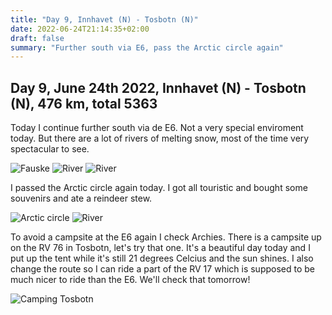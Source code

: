 ```yaml
---
title: "Day 9, Innhavet (N) - Tosbotn (N)"
date: 2022-06-24T21:14:35+02:00
draft: false
summary: "Further south via E6, pass the Arctic circle again"
---
```

## Day 9, June 24th 2022, Innhavet (N) - Tosbotn (N), 476 km, total 5363
Today I continue further south via de E6. Not a very special enviroment today. But there are a lot of
rivers of melting snow, most of the time very spectacular to see.

![Fauske](/images/noordkaap2022-06-24-01-fauske-r.jpg "Fauske")
![River](/images/noordkaap2022-06-24-02-river-r.jpg "River")
![River](/images/noordkaap2022-06-24-03-river-r.jpg "River")

I passed the Arctic circle again today. I got all touristic and bought some souvenirs and ate a 
reindeer stew.

![Arctic circle](/images/noordkaap2022-06-24-04-arctic-circle-r.jpg "Arctic circle")
![River](/images/noordkaap2022-06-24-05-river-r.jpg "River")

To avoid a campsite at the E6 again I check Archies. There is a campsite up on the RV 76 in Tosbotn, let's
try that one. It's a beautiful day today and I put up the tent while it's still 21 degrees Celcius and the sun
shines.
I also change the route so I can ride a part of the RV 17 which is supposed to be much nicer to ride than
the E6. We'll check that tomorrow!

![Camping Tosbotn](/images/noordkaap2022-06-24-06-camping-tosbotn-r.jpg "Camping Tosbotn")
